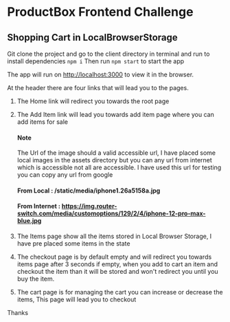 # ProductBox Frontend Challenge

## Shopping Cart in LocalBrowserStorage

Git clone the project and go to the client directory in terminal and run to install dependencies
`npm i`
Then run `npm start` to start the app

The app will run on [http://localhost:3000](http://localhost:3000) to view it in the browser.

At the header there are four links that will lead you to the pages.
1. The Home link will redirect you towards the root page
2. The Add Item link will lead you towards add item page where you can add items for sale
    #### Note
    The Url of the image should a valid accessible url, I have placed some local images in the assets directory but you can any url from internet which is accessible not all are accessible. I have used this url for testing you can copy any url from google
    #### From Local : /static/media/iphone1.26a5158a.jpg
    #### From Internet : https://img.router-switch.com/media/customoptions/129/2/4/iphone-12-pro-max-blue.jpg

3. The Items page show all the items stored in Local Browser Storage, I have pre placed some items in the state
4. The checkout page is by default empty and will redirect you towards items page after 3 seconds if empty, when you add to cart an item and checkout the item than it will be stored and won't redirect you until you buy the item.
5. The cart page is for managing the cart you can increase or decrease the items, This page will lead you to checkout


Thanks